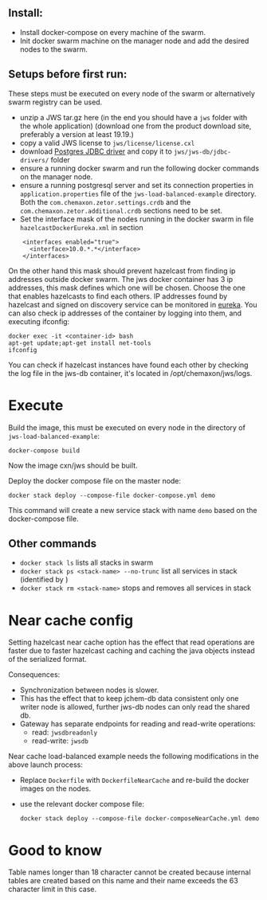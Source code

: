 
## Install:

* Install docker-compose on every machine of the swarm.
* Init docker swarm machine on the manager node and add the desired nodes to the swarm.


## Setups before first run:

These steps must be executed on every node of the swarm or alternatively swarm registry can be used.

* unzip a JWS tar.gz here (in the end you should have a `jws` folder with the whole application) (download one from the product download site, preferably a version at least 19.19.)
* copy a valid JWS license to `jws/license/license.cxl`
* download [Postgres JDBC driver](http://central.maven.org/maven2/org/postgresql/postgresql/42.2.5/postgresql-42.2.5.jar) and copy it to `jws/jws-db/jdbc-drivers/` folder
* ensure a running docker swarm and run the following docker commands on the manager node.
* ensure a running postgresql server and set its connection properties in `application.properties` file of the `jws-load-balanced-example` directory. Both the `com.chemaxon.zetor.settings.crdb` and the `com.chemaxon.zetor.additional.crdb` sections need to be set. 
* Set the interface mask of the nodes running in the docker swarm in file `hazelcastDockerEureka.xml` in section 
```
    <interfaces enabled="true">
      <interface>10.0.*.*</interface>
    </interfaces>
```
On the other hand this mask should prevent hazelcast from finding ip addresses outside docker swarm. The jws docker container has 3 ip addresses, this mask defines which one will be chosen. Choose the one that enables hazelcasts to find each others. IP addresses found by hazelcast and signed on discovery service can be monitored in [eureka](http://localhost:8761/eureka/apps). You can also check ip addresses of the container by logging into them, and executing ifconfig: 
```
docker exec -it <container-id> bash
apt-get update;apt-get install net-tools
ifconfig
```
You can check if hazelcast instances have found each other by checking the log file in the jws-db container, it's located in /opt/chemaxon/jws/logs.


# Execute

Build the image, this must be executed on every node in the directory of `jws-load-balanced-example`: 

    docker-compose build

Now the image cxn/jws should be built.

Deploy the docker compose file on the master node: 

    docker stack deploy --compose-file docker-compose.yml demo

This command will create a new service stack with name `demo` based on the docker-compose file.

## Other commands

* `docker stack ls` lists all stacks in swarm
* `docker stack ps <stack-name> --no-trunc` list all services in stack (identified by <stack-name>)
* `docker stack rm <stack-name>` stops and removes all services in stack

# Near cache config

Setting hazelcast near cache option has the effect that read operations are faster due to faster hazelcast caching and caching the java objects instead of the serialized format. 

Consequences:

* Synchronization between nodes is slower. 
* This has the effect that to keep jchem-db data consistent only one writer node is allowed, further jws-db nodes can only read the shared db.
* Gateway has separate endpoints for reading and read-write operations:
    * read: `jwsdbreadonly`
    * read-write: `jwsdb`

Near cache load-balanced example needs the following modifications in the above launch process:

* Replace `Dockerfile` with `DockerfileNearCache` and re-build the docker images on the nodes.
* use the relevant docker compose file: 

    `docker stack deploy --compose-file docker-composeNearCache.yml demo`


# Good to know

Table names longer than 18 character cannot be created because internal tables are created based on this name and their name exceeds the 63 character limit in this case.
